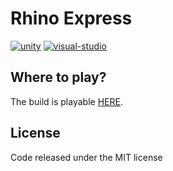# Rhino Express
[![unity](https://img.shields.io/badge/unity-blue)](https://unity3d.com/fr/get-unity/download)
[![visual-studio](https://img.shields.io/badge/visualstudio-purple)](https://visualstudio.microsoft.com/fr/vs/)

## Where to play?
The build is playable [HERE](https://seb-gamedev.itch.io/rhino-express).

## License
Code released under the MIT license
